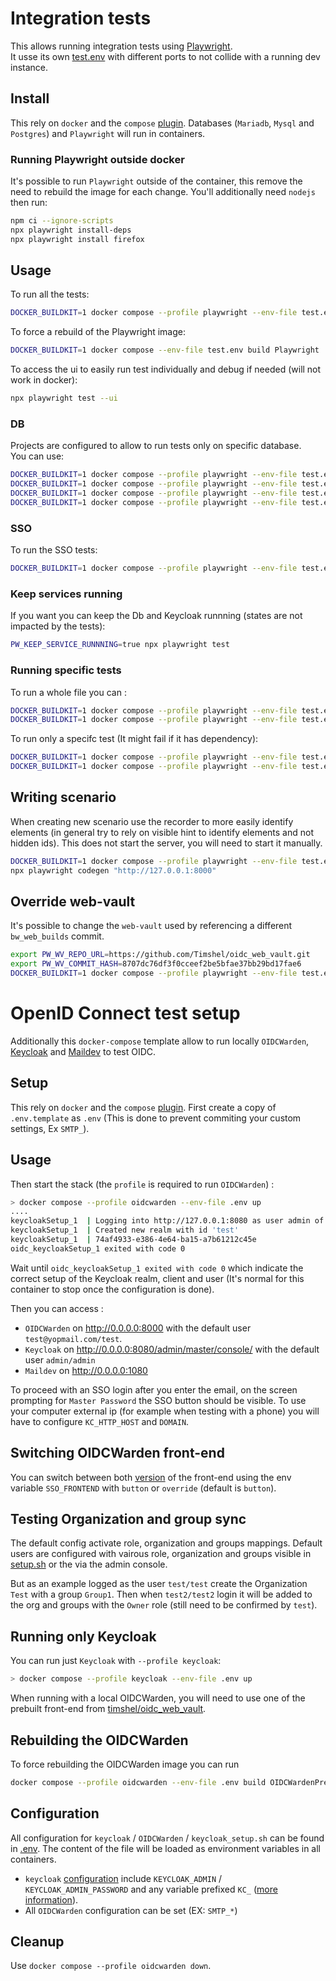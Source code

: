 # Integration tests

This allows running integration tests using [Playwright](https://playwright.dev/).
\
It usse its own [test.env](/test/scenarios/test.env) with different ports to not collide with a running dev instance.

## Install

This rely on `docker` and the `compose` [plugin](https://docs.docker.com/compose/install/).
Databases (`Mariadb`, `Mysql` and `Postgres`) and `Playwright` will run in containers.

### Running Playwright outside docker

It's possible to run `Playwright` outside of the container, this remove the need to rebuild the image for each change.
You'll additionally need `nodejs` then run:

```bash
npm ci --ignore-scripts
npx playwright install-deps
npx playwright install firefox
```

## Usage

To run all the tests:

```bash
DOCKER_BUILDKIT=1 docker compose --profile playwright --env-file test.env run Playwright
```

To force a rebuild of the Playwright image:
```bash
DOCKER_BUILDKIT=1 docker compose --env-file test.env build Playwright
```

To access the ui to easily run test individually and debug if needed (will not work in docker):

```bash
npx playwright test --ui
```

### DB

Projects are configured to allow to run tests only on specific database.
\
You can use:

```bash
DOCKER_BUILDKIT=1 docker compose --profile playwright --env-file test.env run Playwright test --project=mariadb
DOCKER_BUILDKIT=1 docker compose --profile playwright --env-file test.env run Playwright test --project=mysql
DOCKER_BUILDKIT=1 docker compose --profile playwright --env-file test.env run Playwright test --project=postgres
DOCKER_BUILDKIT=1 docker compose --profile playwright --env-file test.env run Playwright test --project=sqlite
```

### SSO

To run the SSO tests:

```bash
DOCKER_BUILDKIT=1 docker compose --profile playwright --env-file test.env run Playwright test --project sso-sqlite
```

### Keep services running

If you want you can keep the Db and Keycloak runnning (states are not impacted by the tests):

```bash
PW_KEEP_SERVICE_RUNNNING=true npx playwright test
```

### Running specific tests

To run a whole file you can :

```bash
DOCKER_BUILDKIT=1 docker compose --profile playwright --env-file test.env run Playwright test --project=sqlite tests/login.spec.ts
DOCKER_BUILDKIT=1 docker compose --profile playwright --env-file test.env run Playwright test --project=sqlite login
```

To run only a specifc test (It might fail if it has dependency):

```bash
DOCKER_BUILDKIT=1 docker compose --profile playwright --env-file test.env run Playwright test --project=sqlite -g "Account creation"
DOCKER_BUILDKIT=1 docker compose --profile playwright --env-file test.env run Playwright test --project=sqlite tests/login.spec.ts:16
```

## Writing scenario

When creating new scenario use the recorder to more easily identify elements (in general try to rely on visible hint to identify elements and not hidden ids).
This does not start the server, you will need to start it manually.

```bash
DOCKER_BUILDKIT=1 docker compose --profile playwright --env-file test.env up OIDCWarden
npx playwright codegen "http://127.0.0.1:8000"
```

## Override web-vault

It's possible to change the `web-vault` used by referencing a different `bw_web_builds` commit.

```bash
export PW_WV_REPO_URL=https://github.com/Timshel/oidc_web_vault.git
export PW_WV_COMMIT_HASH=8707dc76df3f0cceef2be5bfae37bb29bd17fae6
DOCKER_BUILDKIT=1 docker compose --profile playwright --env-file test.env build Playwright
```

# OpenID Connect test setup

Additionally this `docker-compose` template allow to run locally `OIDCWarden`, [Keycloak](https://www.keycloak.org/) and [Maildev](https://github.com/timshel/maildev) to test OIDC.

## Setup

This rely on `docker` and the `compose` [plugin](https://docs.docker.com/compose/install/).
First create a copy of `.env.template` as `.env` (This is done to prevent commiting your custom settings, Ex `SMTP_`).

## Usage

Then start the stack (the `profile` is required to run `OIDCWarden`) :

```bash
> docker compose --profile oidcwarden --env-file .env up
....
keycloakSetup_1  | Logging into http://127.0.0.1:8080 as user admin of realm master
keycloakSetup_1  | Created new realm with id 'test'
keycloakSetup_1  | 74af4933-e386-4e64-ba15-a7b61212c45e
oidc_keycloakSetup_1 exited with code 0
```

Wait until `oidc_keycloakSetup_1 exited with code 0` which indicate the correct setup of the Keycloak realm, client and user (It's normal for this container to stop once the configuration is done).

Then you can access :

- `OIDCWarden` on http://0.0.0.0:8000 with the default user `test@yopmail.com/test`.
- `Keycloak` on http://0.0.0.0:8080/admin/master/console/ with the default user `admin/admin`
- `Maildev` on http://0.0.0.0:1080

To proceed with an SSO login after you enter the email, on the screen prompting for `Master Password` the SSO button should be visible.
To use your computer external ip (for example when testing with a phone) you will have to configure `KC_HTTP_HOST` and `DOMAIN`.

## Switching OIDCWarden front-end

You can switch between both [version](https://github.com/Timshel/oidc_web_vault) of the front-end using the env variable `SSO_FRONTEND` with `button` or `override` (default is `button`).

## Testing Organization and group sync

The default config activate role, organization and groups mappings.
Default users are configured with vairous role, organization and groups visible in [setup.sh](https://github.com/Timshel/oidcwarden/blob/main/playwright/compose/keycloak/setup.sh) or the via the admin console.

But as an example logged as the user `test/test` create the Organization `Test` with a group `Group1`.
Then when `test2/test2` login it will be added to the org and groups with the `Owner` role (still need to be confirmed by `test`).

## Running only Keycloak

You can run just `Keycloak` with `--profile keycloak`:

```bash
> docker compose --profile keycloak --env-file .env up
```

When running with a local OIDCWarden, you will need to use one of the prebuilt front-end from [timshel/oidc_web_vault](https://github.com/Timshel/oidc_web_vault/releases).

## Rebuilding the OIDCWarden

To force rebuilding the OIDCWarden image you can run

```bash
docker compose --profile oidcwarden --env-file .env build OIDCWardenPrebuild OIDCWarden
```

## Configuration

All configuration for `keycloak` / `OIDCWarden` / `keycloak_setup.sh` can be found in [.env](.env.template).
The content of the file will be loaded as environment variables in all containers.

- `keycloak` [configuration](https://www.keycloak.org/server/all-config) include `KEYCLOAK_ADMIN` / `KEYCLOAK_ADMIN_PASSWORD` and any variable prefixed `KC_` ([more information](https://www.keycloak.org/server/configuration#_example_configuring_the_db_url_host_parameter)).
- All `OIDCWarden` configuration can be set (EX: `SMTP_*`)

## Cleanup

Use `docker compose --profile oidcwarden down`.
